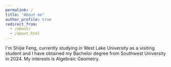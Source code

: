```yaml
---
permalink: /
title: "About me"
author_profile: true
redirect_from: 
  - /about/
  - /about.html
---
```



I'm Shijie Feng, currently studying in West Lake University as a visiting student and I have obtained my Bachelor degree from Southwest University in 2024. My interests is Algebraic Geometry.
